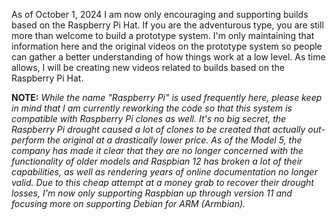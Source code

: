 As of October 1, 2024 I am now only encouraging and supporting builds based on the Raspberry Pi Hat. If you are the adventurous type, you are still more than welcome to build a prototype system. I'm only maintaining that information here and the original videos on the prototype system so people can gather a better understanding of how things work at a low level. As time allows, I will be creating new videos related to builds based on the Raspberry Pi Hat.

**NOTE:** _While the name "Raspberry Pi" is used frequently here, please keep in mind that I am currently reworking the code so that this system is compatible with Raspberry Pi clones as well. It's no big secret, the Raspberry Pi drought caused a lot of clones to be created that actually out-perform the original at a drastically lower price. As of the Model 5, the company has made it clear that they are no longer concerned with the functionality of older models and Raspbian 12 has broken a lot of their capabilities, as well as rendering years of online documentation no longer valid. Due to this cheap attempt at a money grab to recover their drought losses, I'm now only supporting Raspbian up through version 11 and focusing more on supporting Debian for ARM (Armbian)._
